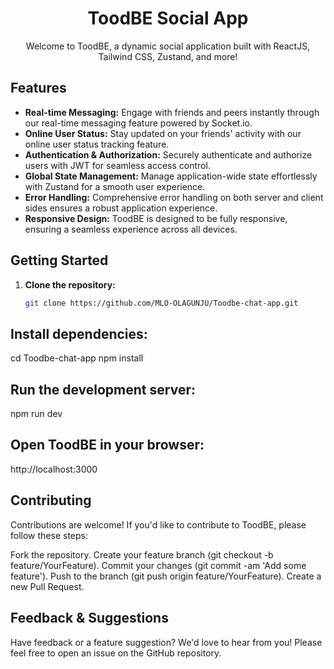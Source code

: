 <div align="center">
  <h1>ToodBE Social App</h1>
  <p>Welcome to ToodBE, a dynamic social application built with ReactJS, Tailwind CSS, Zustand, and more!</p>
</div>

## Features

- **Real-time Messaging:** Engage with friends and peers instantly through our real-time messaging feature powered by Socket.io.
- **Online User Status:** Stay updated on your friends' activity with our online user status tracking feature.
- **Authentication & Authorization:** Securely authenticate and authorize users with JWT for seamless access control.
- **Global State Management:** Manage application-wide state effortlessly with Zustand for a smooth user experience.
- **Error Handling:** Comprehensive error handling on both server and client sides ensures a robust application experience.
- **Responsive Design:** ToodBE is designed to be fully responsive, ensuring a seamless experience across all devices.

## Getting Started

1. **Clone the repository:**
   ```bash
   git clone https://github.com/MLO-OLAGUNJU/Toodbe-chat-app.git

   
## Install dependencies:

cd Toodbe-chat-app
npm install


## Run the development server:

npm run dev


## Open ToodBE in your browser:

http://localhost:3000


## Contributing
Contributions are welcome! If you'd like to contribute to ToodBE, please follow these steps:

Fork the repository.
Create your feature branch (git checkout -b feature/YourFeature).
Commit your changes (git commit -am 'Add some feature').
Push to the branch (git push origin feature/YourFeature).
Create a new Pull Request.


## Feedback & Suggestions
Have feedback or a feature suggestion? We'd love to hear from you! Please feel free to open an issue on the GitHub repository.
